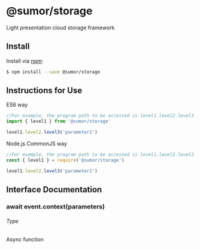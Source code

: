 # @sumor/storage

Light presentation cloud storage framework

## Install

Install via [npm](https://www.npmjs.com/):

```sh
$ npm install --save @sumor/storage
```

## Instructions for Use

ES6 way

```js
//For example, the program path to be accessed is level1.level2.level3
import { level1 } from '@sumor/storage'

level1.level2.level3('parameter1')
```

Node.js CommonJS way

```js
//For example, the program path to be accessed is level1.level2.level3
const { level1 } = require('@sumor/storage')

level1.level2.level3('parameter1')
```

## Interface Documentation

### await event.context(parameters)

###### Type

Async function
